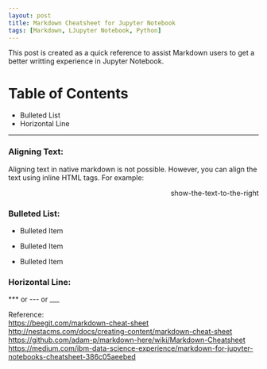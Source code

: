 ```yaml
---
layout: post
title: Markdown Cheatsheet for Jupyter Notebook
tags: [Markdown, LJupyter Notebook, Python]
---
```


This post is created as a quick reference to assist Markdown users to get a better writting experience in Jupyter Notebook.<br>

# Table of Contents
* Bulleted List
* Horizontal Line


---
### Aligning Text:
Aligning text in native markdown is not possible. However, you can align the text using inline HTML tags. For example:
<div style="text-align: right"> show-the-text-to-the-right </div>

### Bulleted List:
* Bulleted Item
- Bulleted Item
+ Bulleted Item




### Horizontal Line:
*** or --- or ___


Reference:  <br>
https://beegit.com/markdown-cheat-sheet <br>
http://nestacms.com/docs/creating-content/markdown-cheat-sheet <br>
https://github.com/adam-p/markdown-here/wiki/Markdown-Cheatsheet <br>
https://medium.com/ibm-data-science-experience/markdown-for-jupyter-notebooks-cheatsheet-386c05aeebed <br>

